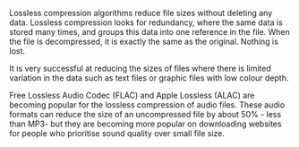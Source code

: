 Lossless compression algorithms reduce file sizes without deleting any data.
Lossless compression looks for redundancy, where the same data is stored many times, and groups this data into one reference in the file.
When the file is decompressed, it is exactly the same as the original. Nothing is lost.

It is very successful at reducing the sizes of files where there is limited variation in the data such as text files or graphic files with low colour depth.

Free Lossless Audio Codec (FLAC) and Apple Lossless (ALAC) are becoming popular for the lossless compression of audio files.
These audio formats can reduce the size of an uncompressed file by about 50% - less than MP3- but they are becoming more popular on downloading websites for people who prioritise sound quality over small file size.